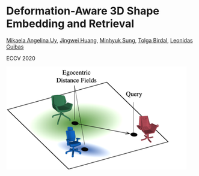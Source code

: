 # Deformation-Aware 3D Shape Embedding and Retrieval
[Mikaela Angelina Uy](https://mikacuy.github.io), [Jingwei Huang](http://cs.stanford.edu/~jingweih/), [Minhyuk Sung](https://mhsung.github.io), [Tolga Birdal](http://tbirdal.me/), [Leonidas Guibas](https://geometry.stanford.edu/member/guibas/)

ECCV 2020

<img src="assets/embedding.png" width="480" alt="centered image">
